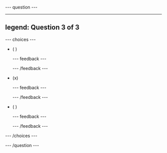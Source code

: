 
--- question ---

---
legend: Question 3 of 3
---



--- choices ---

- ( )


  --- feedback ---



  --- /feedback ---

- (x) 


  --- feedback ---



  --- /feedback ---

- ( ) 


  --- feedback ---



  --- /feedback ---

--- /choices ---

--- /question ---
